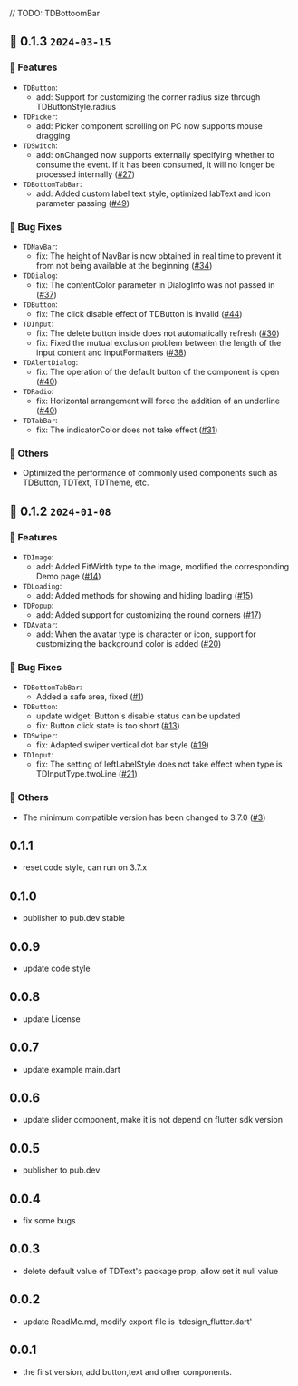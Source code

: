 // TODO: TDBottoomBar
## 🌈 0.1.3 `2024-03-15`

### 🚀 Features
- `TDButton`:
  - add: Support for customizing the corner radius size through TDButtonStyle.radius
- `TDPicker`:
  - add: Picker component scrolling on PC now supports mouse dragging
- `TDSwitch`:
  - add: onChanged now supports externally specifying whether to consume the event. If it has been consumed, it will no longer be processed internally ([#27](https://github.com/Tencent/tdesign-flutter/issues/27))
- `TDBottomTabBar`:
  - add: Added custom label text style, optimized labText and icon parameter passing ([#49](https://github.com/Tencent/tdesign-flutter/issues/49))

### 🐞 Bug Fixes
- `TDNavBar`:
  - fix: The height of NavBar is now obtained in real time to prevent it from not being available at the beginning ([#34](https://github.com/Tencent/tdesign-flutter/issues/34))
- `TDDialog`:
  - fix: The contentColor parameter in DialogInfo was not passed in ([#37](https://github.com/Tencent/tdesign-flutter/pull/37))
- `TDButton`:
  - fix: The click disable effect of TDButton is invalid ([#44](https://github.com/Tencent/tdesign-flutter/issues/44))
- `TDInput`:
  - fix: The delete button inside does not automatically refresh ([#30](https://github.com/Tencent/tdesign-flutter/issues/30))
  - fix: Fixed the mutual exclusion problem between the length of the input content and inputFormatters ([#38](https://github.com/Tencent/tdesign-flutter/issues/38))
- `TDAlertDialog`:
  - fix: The operation of the default button of the component is open ([#40](https://github.com/Tencent/tdesign-flutter/issues/40))
- `TDRadio`:
  - fix: Horizontal arrangement will force the addition of an underline ([#40](https://github.com/Tencent/tdesign-flutter/issues/40))
- `TDTabBar`:
  - fix: The indicatorColor does not take effect ([#31](https://github.com/Tencent/tdesign-flutter/issues/31))

### 🚧 Others
- Optimized the performance of commonly used components such as TDButton, TDText, TDTheme, etc.


## 🌈 0.1.2 `2024-01-08`

### 🚀 Features
- `TDImage`:
    - add: Added FitWidth type to the image, modified the corresponding Demo page ([#14](https://github.com/Tencent/tdesign-flutter/pull/14))
- `TDLoading`:
    - add: Added methods for showing and hiding loading ([#15](https://github.com/Tencent/tdesign-flutter/pull/15))
- `TDPopup`:
    - add: Added support for customizing the round corners ([#17](https://github.com/Tencent/tdesign-flutter/pull/17))
- `TDAvatar`:
    - add: When the avatar type is character or icon, support for customizing the background color is added ([#20](https://github.com/Tencent/tdesign-flutter/pull/20))

### 🐞 Bug Fixes
- `TDBottomTabBar`:
    - Added a safe area, fixed ([#1](https://github.com/Tencent/tdesign-flutter/issues/1))
- `TDButton`:
    - update widget: Button's disable status can be updated
    - fix: Button click state is too short ([#13](https://github.com/Tencent/tdesign-flutter/pull/13))
- `TDSwiper`:
    - fix: Adapted swiper vertical dot bar style ([#19](https://github.com/Tencent/tdesign-flutter/pull/19))
- `TDInput`:
    - fix: The setting of leftLabelStyle does not take effect when type is TDInputType.twoLine ([#21](https://github.com/Tencent/tdesign-flutter/pull/21))

### 🚧 Others
- The minimum compatible version has been changed to 3.7.0 ([#3](https://github.com/Tencent/tdesign-flutter/issues/3))

## 0.1.1
* reset code style, can run on 3.7.x

## 0.1.0
* publisher to pub.dev stable

## 0.0.9
* update code style

## 0.0.8
* update License

## 0.0.7
* update example main.dart

## 0.0.6
* update slider component, make it is not depend on flutter sdk version

## 0.0.5
* publisher to pub.dev

## 0.0.4
* fix some bugs

## 0.0.3

* delete default value of TDText's package prop, allow set it null value

## 0.0.2

* update ReadMe.md, modify export file is 'tdesign_flutter.dart'

## 0.0.1

* the first version, add button,text and other components.
